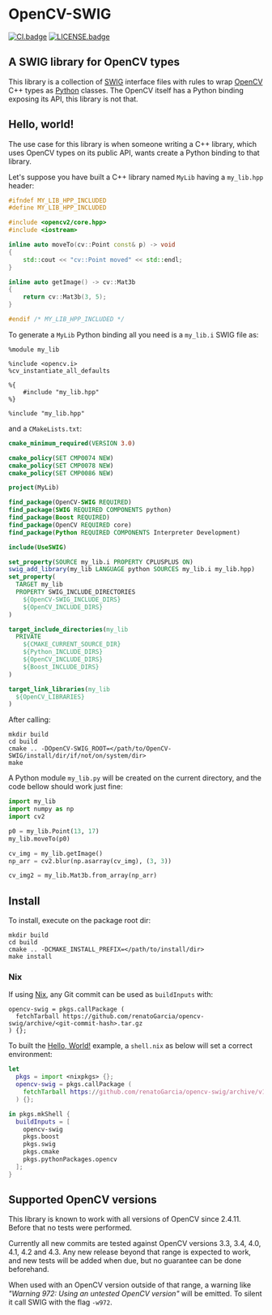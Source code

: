 # OpenCV-SWIG

[![CI.badge]][CI.link]
[![LICENSE.badge]][LICENSE.link]


## A SWIG library for OpenCV types

This library is a collection of [SWIG](http://swig.org/) interface files with rules to
wrap [OpenCV](https://opencv.org/) C++ types as [Python](https://www.python.org/) classes.
The OpenCV itself has a Python binding exposing its API, this library is not that.


## Hello, world!

The use case for this library is when someone writing a C++ library, which uses OpenCV
types on its public API, wants create a Python binding to that library.

Let's suppose you have built a C++ library named `MyLib` having a `my_lib.hpp` header:

```C++
#ifndef MY_LIB_HPP_INCLUDED
#define MY_LIB_HPP_INCLUDED

#include <opencv2/core.hpp>
#include <iostream>

inline auto moveTo(cv::Point const& p) -> void
{
    std::cout << "cv::Point moved" << std::endl;
}

inline auto getImage() -> cv::Mat3b
{
    return cv::Mat3b(3, 5);
}

#endif /* MY_LIB_HPP_INCLUDED */
```

To generate a `MyLib` Python binding all you need is a `my_lib.i` SWIG file as:

```swig
%module my_lib

%include <opencv.i>
%cv_instantiate_all_defaults

%{
    #include "my_lib.hpp"
%}

%include "my_lib.hpp"
```

and a `CMakeLists.txt`:

```cmake
cmake_minimum_required(VERSION 3.0)

cmake_policy(SET CMP0074 NEW)
cmake_policy(SET CMP0078 NEW)
cmake_policy(SET CMP0086 NEW)

project(MyLib)

find_package(OpenCV-SWIG REQUIRED)
find_package(SWIG REQUIRED COMPONENTS python)
find_package(Boost REQUIRED)
find_package(OpenCV REQUIRED core)
find_package(Python REQUIRED COMPONENTS Interpreter Development)

include(UseSWIG)

set_property(SOURCE my_lib.i PROPERTY CPLUSPLUS ON)
swig_add_library(my_lib LANGUAGE python SOURCES my_lib.i my_lib.hpp)
set_property(
  TARGET my_lib
  PROPERTY SWIG_INCLUDE_DIRECTORIES
    ${OpenCV-SWIG_INCLUDE_DIRS}
    ${OpenCV_INCLUDE_DIRS}
)

target_include_directories(my_lib
  PRIVATE
    ${CMAKE_CURRENT_SOURCE_DIR}
    ${Python_INCLUDE_DIRS}
    ${OpenCV_INCLUDE_DIRS}
    ${Boost_INCLUDE_DIRS}
)

target_link_libraries(my_lib
  ${OpenCV_LIBRARIES}
)
```

After calling:

```shell
mkdir build
cd build
cmake .. -DOpenCV-SWIG_ROOT=</path/to/OpenCV-SWIG/install/dir/if/not/on/system/dir>
make
```

A Python module `my_lib.py` will be created on the current directory, and the code bellow
should work just fine:

```Python
import my_lib
import numpy as np
import cv2

p0 = my_lib.Point(13, 17)
my_lib.moveTo(p0)

cv_img = my_lib.getImage()
np_arr = cv2.blur(np.asarray(cv_img), (3, 3))

cv_img2 = my_lib.Mat3b.from_array(np_arr)
```

## Install

To install, execute on the package root dir:

```shell
mkdir build
cd build
cmake .. -DCMAKE_INSTALL_PREFIX=</path/to/install/dir>
make install
```

### Nix

If using [Nix](https://nixos.org/), any Git commit can be used as `buildInputs` with:

```text
opencv-swig = pkgs.callPackage (
  fetchTarball https://github.com/renatoGarcia/opencv-swig/archive/<git-commit-hash>.tar.gz
) {};
```

To built the [Hello, World!](#hello-world) example, a `shell.nix` as below will set a
correct environment:

```nix
let
  pkgs = import <nixpkgs> {};
  opencv-swig = pkgs.callPackage (
    fetchTarball https://github.com/renatoGarcia/opencv-swig/archive/v1.0.1.tar.gz
  ) {};

in pkgs.mkShell {
  buildInputs = [
    opencv-swig
    pkgs.boost
    pkgs.swig
    pkgs.cmake
    pkgs.pythonPackages.opencv
  ];
}
```

## Supported OpenCV versions

This library is known to work with all versions of OpenCV since 2.4.11. Before that no
tests were performed.

Currently all new commits are tested against OpenCV versions 3.3, 3.4, 4.0, 4.1, 4.2 and
4.3. Any new release beyond that range is expected to work, and new tests will be added
when due, but no guarantee can be done beforehand.

When used with an OpenCV version outside of that range, a warning like *"Warning 972:
Using an untested OpenCV version"* will be emitted. To silent it call SWIG with the flag
`-w972`.

[CI.badge]: https://github.com/renatoGarcia/opencv-swig/workflows/CI/badge.svg
[CI.link]: https://github.com/renatoGarcia/opencv-swig/actions?query=workflow%3ACI

[LICENSE.badge]: https://img.shields.io/badge/licence-BSD-blue
[LICENSE.link]: https://raw.githubusercontent.com/renatoGarcia/opencv-swig/master/LICENSE
